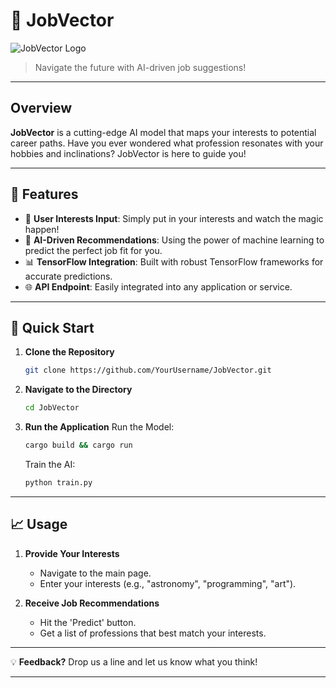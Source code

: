 # 🚀 JobVector

![JobVector Logo](path/to/logo.png) 

> Navigate the future with AI-driven job suggestions!

---

## Overview

**JobVector** is a cutting-edge AI model that maps your interests to potential career paths. Have you ever wondered what profession resonates with your hobbies and inclinations? JobVector is here to guide you!

---

## 🌟 Features

- 📝 **User Interests Input**: Simply put in your interests and watch the magic happen!
- 🧠 **AI-Driven Recommendations**: Using the power of machine learning to predict the perfect job fit for you.
- 📊 **TensorFlow Integration**: Built with robust TensorFlow frameworks for accurate predictions.
- 🌐 **API Endpoint**: Easily integrated into any application or service.

---

## 🚀 Quick Start

1. **Clone the Repository**
    ```bash
    git clone https://github.com/YourUsername/JobVector.git
    ```

2. **Navigate to the Directory**
    ```bash
    cd JobVector
    ```

3. **Run the Application**
    Run the Model:
    ```bash
    cargo build && cargo run
    ```
    Train the AI:
    ```bash
    python train.py
    ```
---

## 📈 Usage

1. **Provide Your Interests**
   - Navigate to the main page.
   - Enter your interests (e.g., "astronomy", "programming", "art").

2. **Receive Job Recommendations**
   - Hit the 'Predict' button.
   - Get a list of professions that best match your interests.

---

💡 **Feedback?** Drop us a line and let us know what you think!

---